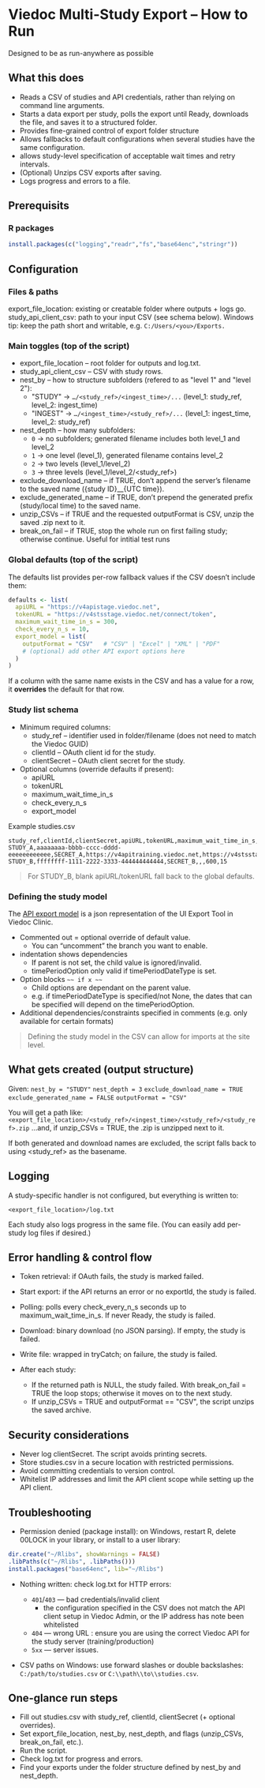 # Viedoc Multi-Study Export – How to Run

Designed to be as run-anywhere as possible

## What this does

- Reads a CSV of studies and API credentials, rather than relying on command line arguments.
- Starts a data export per study, polls the export until Ready, downloads the file, and saves it to a structured folder.
- Provides fine-grained control of export folder structure
- Allows fallbacks to default configurations when several studies have the same configuration.
- allows study-level specification of acceptable wait times and retry intervals.
- (Optional) Unzips CSV exports after saving.
- Logs progress and errors to a file.

## Prerequisits

### R packages

```R
install.packages(c("logging","readr","fs","base64enc","stringr"))
```

## Configuration

### Files & paths

export_file_location: existing or creatable folder where outputs + logs go.
study_api_client_csv: path to your input CSV (see schema below).
Windows tip: keep the path short and writable, e.g. `C:/Users/<you>/Exports.`

### Main toggles (top of the script)

- export_file_location – root folder for outputs and log.txt.
- study_api_client_csv – CSV with study rows.
- nest_by – how to structure subfolders (refered to as "level 1" and "level 2"):
  - "STUDY" → `…/<study_ref>/<ingest_time>/...` (level_1: study_ref, level_2: ingest_time)
  - "INGEST" → `…/<ingest_time>/<study_ref>/...` (level_1: ingest_time, level_2: study_ref)
- nest_depth – how many subfolders:
  - `0` → no subfolders; generated filename includes both level_1 and level_2
  - `1` → one level (level_1), generated filename contains level_2
  - `2` → two levels (level_1/level_2)
  - `3` → three levels (level_1/level_2/<study_ref>)
- exclude_download_name – if TRUE, don’t append the server’s filename to the saved name ({study ID}__{UTC time}).
- exclude_generated_name – if TRUE, don’t prepend the generated prefix (study/local time) to the saved name.
- unzip_CSVs – if TRUE and the requested outputFormat is CSV, unzip the saved .zip next to it.
- break_on_fail – if TRUE, stop the whole run on first failing study; otherwise continue. Useful for intitial test runs

### Global defaults (top of the script)

The defaults list provides per-row fallback values if the CSV doesn’t include them:

```R
defaults <- list(
  apiURL = "https://v4apistage.viedoc.net",
  tokenURL = "https://v4stsstage.viedoc.net/connect/token",
  maximum_wait_time_in_s = 300,
  check_every_n_s = 10,
  export_model = list(
    outputFormat = "CSV"   # "CSV" | "Excel" | "XML" | "PDF"
    # (optional) add other API export options here
  )
)
```

If a column with the same name exists in the CSV and has a value for a row, it **overrides** the default for that row.

### Study list schema

- Minimum required columns:
  - study_ref – identifier used in folder/filename (does not need to match the Viedoc GUID)
  - clientId – OAuth client id for the study.
  - clientSecret – OAuth client secret for the study.
- Optional columns (override defaults if present):
  - apiURL
  - tokenURL
  - maximum_wait_time_in_s
  - check_every_n_s
  - export_model

Example studies.csv

```plaintext
study_ref,clientId,clientSecret,apiURL,tokenURL,maximum_wait_time_in_s,check_every_n_s
STUDY_A,aaaaaaaa-bbbb-cccc-dddd-eeeeeeeeeeee,SECRET_A,https://v4apitraining.viedoc.net,https://v4stsstage.viedoc.net/connect/token,300,10
STUDY_B,ffffffff-1111-2222-3333-444444444444,SECRET_B,,,600,15
```

> For STUDY_B, blank apiURL/tokenURL fall back to the global defaults.

### Defining the study model

The [API export model](https://v4api.viedoc.net/swagger/index.html) is a json representation of the UI Export Tool in Viedoc Clinic.

- Commented out = optional override of default value.
  - You can “uncomment” the branch you want to enable.
- indentation shows dependencies
  - If parent is not set, the child value is ignored/invalid.
  - timePeriodOption only valid if timePeriodDateType is set.
- Option blocks `~~ if x ~~`
  - Child options are dependant on the parent value.
  - e.g. if timePeriodDateType is specified/not None, the dates that can be specified will depend on the timePeriodOption.
- Additional dependencies/constraints specified in comments (e.g. only available for certain formats)

> Defining the study model in the CSV can allow for imports at the site level.

## What gets created (output structure)

Given:
`nest_by = "STUDY"`
`nest_depth = 3`
`exclude_download_name = TRUE`
`exclude_generated_name = FALSE`
`outputFormat = "CSV"`

You will get a path like:
`<export_file_location>/<study_ref>/<ingest_time>/<study_ref>/<study_ref>.zip`
…and, if unzip_CSVs = TRUE, the .zip is unzipped next to it.

If both generated and download names are excluded, the script falls back to using <study_ref> as the basename.

## Logging

A study-specific handler is not configured, but everything is written to:

`<export_file_location>/log.txt`

Each study also logs progress in the same file. (You can easily add per-study log files if desired.)

## Error handling & control flow

- Token retrieval: if OAuth fails, the study is marked failed.
- Start export: if the API returns an error or no exportId, the study is failed.
- Polling: polls every check_every_n_s seconds up to maximum_wait_time_in_s. If never Ready, the study is failed.
- Download: binary download (no JSON parsing). If empty, the study is failed.
- Write file: wrapped in tryCatch; on failure, the study is failed.

- After each study:
  - If the returned path is NULL, the study failed. With break_on_fail = TRUE the loop stops; otherwise it moves on to the next study.
  - If unzip_CSVs = TRUE and outputFormat == "CSV", the script unzips the saved archive.

## Security considerations

- Never log clientSecret. The script avoids printing secrets.
- Store studies.csv in a secure location with restricted permissions.
- Avoid committing credentials to version control.
- Whitelist IP addresses and limit the API client scope while setting up the API client.

## Troubleshooting

- Permission denied (package install): on Windows, restart R, delete 00LOCK in your library, or install to a user library:

```R
dir.create("~/Rlibs", showWarnings = FALSE)
.libPaths(c("~/Rlibs", .libPaths()))
install.packages("base64enc", lib="~/Rlibs")
```

- Nothing written: check log.txt for HTTP errors:
  - `401`/`403` — bad credentials/invalid client
    - the configuration specified in the CSV does not match the API client setup in Viedoc Admin, or the IP address has note been whitelisted
  - `404` — wrong URL : ensure you are using the correct Viedoc API for the study server (training/production)
  - `5xx` — server issues.

- CSV paths on Windows: use forward slashes or double backslashes:
`C:/path/to/studies.csv` or `C:\\path\\to\\studies.csv`.

## One-glance run steps

- Fill out studies.csv with study_ref, clientId, clientSecret (+ optional overrides).
- Set export_file_location, nest_by, nest_depth, and flags (unzip_CSVs, break_on_fail, etc.).
- Run the script.
- Check log.txt for progress and errors.
- Find your exports under the folder structure defined by nest_by and nest_depth.
